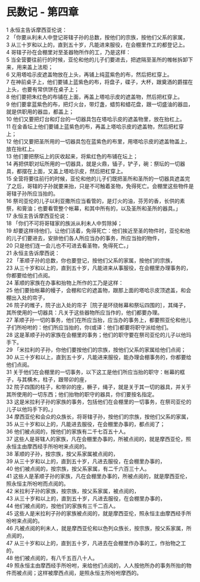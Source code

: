 # 民数记 - 第四章
  
 1 永恒主告诉摩西亚伦说：  
 2 「你要从利未人中登记哥辖子孙的总数，按他们的宗族，按他们父系的家属，  
 3 从三十岁和以上的，直到五十岁，凡能进来服役，在会棚里作工的都登记上。  
 4 哥辖子孙在会棚里对至圣器物所作的工，乃是这样：  
 5 当全营要往前行的时候，亚伦和他的儿子们要进去，把遮隔至圣所的帷帐拆卸下来，用来盖上法柜；  
 6 又用塔哈示皮遮盖物放在上头，再铺上纯蓝紫色的布，然后把杠穿上。  
 7 在神前桌子上，他们要铺上蓝紫色的布，将盘子，碟子，大杯，跟奠酒的爵摆在上头，也要有常供饼在桌子上；  
 8 他们要把朱红色的布铺在上面，再盖上塔哈示皮的遮盖物，然后把杠穿上。  
 9 他们要拿蓝紫色的布，把灯火台，带灯盏，蜡剪和蜡花盘，跟一切盛油的器皿，就是供职用的器皿，都盖上；  
 10 他们又要把灯台和灯台的一切器具包在塔哈示皮的遮盖物里，放在抬杠上。  
 11 在金香坛上他们要铺上蓝紫色的布，再盖上塔哈示皮的遮盖物，然后把杠穿上；  
 12 他们又要把圣所用的一切器具包在蓝紫色的布里，用塔哈示皮的遮盖物盖上，放在抬杠上。  
 13 他们要把祭坛上的灰收起来，将紫红色的布铺在坛上；  
 14 再把供职对坛所用的一切器具，就是火鼎，锸子，铲子，碗：祭坛的一切器具，都摆在上面，又盖上塔哈示皮，然后把杠穿上。  
 15 全营将要往前行的时候，亚伦和他的儿子们既把圣所和圣所的一切器具遮盖完了之后，哥辖的子孙就要来抬，只是不可触着圣物，免得死亡。会棚里这些物件是哥辖子孙所应当抬的。  
 16 祭司亚伦的儿子以利亚撒所应当看管的，是灯火的油，芬芳的香，长供的素祭，和膏油；也要看管整个帐幕，和其中所有的，以及圣所和圣所的器具。」  
 17 永恒主告诉摩西亚伦说：  
 18 「你们不可将哥辖家的族派从利未人中剪除掉；  
 19 却要这样待他们，让他们活着，免得死亡：他们挨近至圣的物件时，亚伦和他的儿子们要进去，安排他们各人所应当办的事务，所应当抬的物件，  
 20 只是他们连一会儿也不可进去看圣物，免得死亡。」  
 21 永恒主告诉摩西说：  
 22 「革顺子孙的总数，你也要登记，按他们父系的家属，按他们的宗族，  
 23 从三十岁和以上的，直到五十岁，凡能进来从事服役，在会棚里办理事务的，你都要给他们点阅。  
 24 革顺的家族在办事和抬物上所作的工乃是这样：  
 25 他们要抬帐幕的幔子，会棚和它的遮盖物，跟那上面的塔哈示皮顶遮盖，和会棚出入处的帘子，  
 26 院子的帷子，院子出入处的帘子［院子是环绕帐幕和祭坛四围的］，其绳子，其所使用的一切器具：凡关于这些器物所应当作的，他们都要办理。  
 27 革顺子孙一切的事务，他们在所应当抬，应当办的事务上，都要照亚伦和他儿子们所吩咐的：他们所应当抬的，你(或译：他们)都要将职守派给他们。  
 28 这是革顺子孙的家族在会棚里的事务；他们的职守要在祭司亚伦的儿子以他玛手下。  
 29 「米拉利的子孙，你他们要按他们的宗族，按他们父系的家属给他们点阅；  
 30 从三十岁和以上，直到五十岁，凡能进来服役，能办理会棚事务的，你都要给他们点阅。  
 31 关于他们在会棚里的一切事务，以下这工是他们所应当抬的职守：帐幕的框子，与其横木，柱子，跟带卯的座，  
 32 院子四围的柱子，和带卯的座，橛子，绳子，就是关于其一切的器具，并关于其所使用的一切东西；他们抬物的职守的器具，你们要按名指定。  
 33 这是米拉利子孙的家族的事务，包括他们在会棚里的一切事务，在祭司亚伦的儿子以他玛手下的。」  
 34 摩西亚伦和会众的众族长，将哥辖子孙，按他们的宗族，按他们父系的家属，  
 35 从三十岁和以上的，凡能进去服役，在会棚里办事的，都点阅了；  
 36 他们被点阅的，按他们的家族有二千七百五十人。  
 37 这些人是哥辖人的家族，凡在会棚里办事的，所被点阅的，就是摩西亚伦，照永恒主由摩西经手所吩咐来点阅的。  
 38 革顺的子孙，按宗族，按父系家属被点阅的，  
 39 从三十岁和以上的，直到五十岁，凡进去服役，在会棚里办事的，  
 40 他们被点阅的，按宗族，按父系家属，有二千六百三十人。  
 41 这些人是革顺子孙的家族，凡在会棚里办事的，所被点阅的，就是摩西亚伦，照永恒主所吩咐而点阅的。  
 42 米拉利子孙的家族，按宗族，按父系家属，被点阅的，  
 43 从三十岁和以上的，直到五十岁，凡进去服役，在会棚里办事的，  
 44 他们被点阅的，按他们的家族有三千二百人。  
 45 这些人是米拉利子孙的家族被点阅的，就是摩西亚伦，照永恒主由摩西经手所吩咐来点阅的。  
 46 凡被点阅的利未人，就是摩西亚伦和以色列众族长，按宗族，按父系家属，所点阅的，  
 47 从三十岁和以上的，直到五十岁，凡进去在会棚里作办事的工，作抬物之工的，  
 48 他们被点阅的，有八千五百八十人。  
 49 照永恒主由摩西经手所吩咐，来给他们点阅的，人人按他所办的事务所抬的物件而被点阅；这样被摩西点阅，是照永恒主所吩咐摩西的。